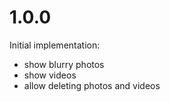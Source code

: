# 1.0.0

Initial implementation:

- show blurry photos
- show videos
- allow deleting photos and videos
